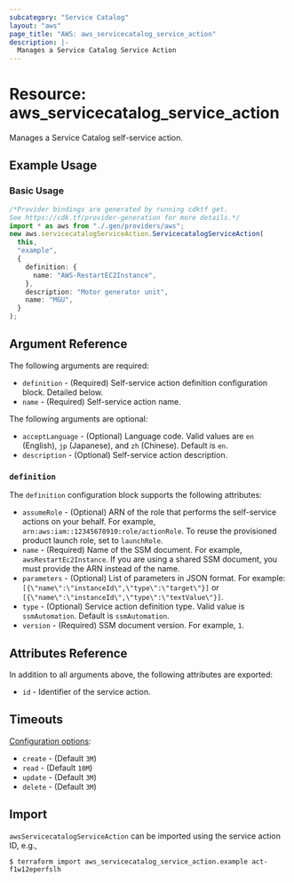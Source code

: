 ```yaml
---
subcategory: "Service Catalog"
layout: "aws"
page_title: "AWS: aws_servicecatalog_service_action"
description: |-
  Manages a Service Catalog Service Action
---
```


# Resource: aws\_servicecatalog\_service\_action

Manages a Service Catalog self-service action.

## Example Usage

### Basic Usage

```typescript
/*Provider bindings are generated by running cdktf get.
See https://cdk.tf/provider-generation for more details.*/
import * as aws from "./.gen/providers/aws";
new aws.servicecatalogServiceAction.ServicecatalogServiceAction(
  this,
  "example",
  {
    definition: {
      name: "AWS-RestartEC2Instance",
    },
    description: "Motor generator unit",
    name: "MGU",
  }
);

```

## Argument Reference

The following arguments are required:

* `definition` - (Required) Self-service action definition configuration block. Detailed below.
* `name` - (Required) Self-service action name.

The following arguments are optional:

* `acceptLanguage` - (Optional) Language code. Valid values are `en` (English), `jp` (Japanese), and `zh` (Chinese). Default is `en`.
* `description` - (Optional) Self-service action description.

### `definition`

The `definition` configuration block supports the following attributes:

* `assumeRole` - (Optional) ARN of the role that performs the self-service actions on your behalf. For example, `arn:aws:iam::12345678910:role/actionRole`. To reuse the provisioned product launch role, set to `launchRole`.
* `name` - (Required) Name of the SSM document. For example, `awsRestartEc2Instance`. If you are using a shared SSM document, you must provide the ARN instead of the name.
* `parameters` - (Optional) List of parameters in JSON format. For example: `[{\"name\":\"instanceId\",\"type\":\"target\"}]` or `[{\"name\":\"instanceId\",\"type\":\"textValue\"}]`.
* `type` - (Optional) Service action definition type. Valid value is `ssmAutomation`. Default is `ssmAutomation`.
* `version` - (Required) SSM document version. For example, `1`.

## Attributes Reference

In addition to all arguments above, the following attributes are exported:

* `id` - Identifier of the service action.

## Timeouts

[Configuration options](https://developer.hashicorp.com/terraform/language/resources/syntax#operation-timeouts):

* `create` - (Default `3M`)
* `read` - (Default `10M`)
* `update` - (Default `3M`)
* `delete` - (Default `3M`)

## Import

`awsServicecatalogServiceAction` can be imported using the service action ID, e.g.,

```console
$ terraform import aws_servicecatalog_service_action.example act-f1w12eperfslh
```
